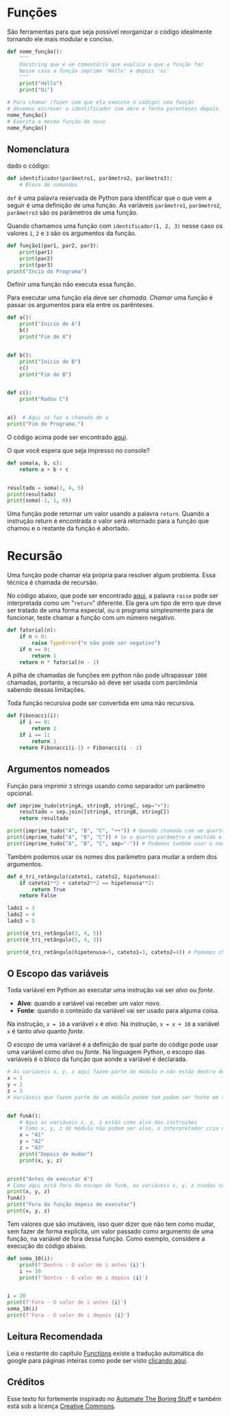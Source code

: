 # Funções

São ferramentas para que seja possível reorganizar o código idealmente tornando ele mais modular e conciso.

```python
def nome_função():
    """
    Docstring que é um comentário que explica o que a função faz
    Nesse caso a função imprime 'Hello' e depois 'oi'
    """
    print("Hello")
    print("Oi")

# Para chamar (fazer com que ela execute o código) uma função
# devemos escrever o identificador com abre e fecha parenteses depois.
nome_função()
# Executa a mesma função de novo
nome_função()
```

## Nomenclatura

dado o código:

```python
def identificador(parâmetro1, parâmetro2, parâmetro3):
    # Bloco de comandos
```

`def` é uma palavra reservada de Python para identificar que o que vem a seguir é uma definição de uma função.
As variáveis `parâmetro1`, `parâmetro2`, `parâmetro3` são os parâmetros de uma função.

Quando chamamos uma função com `identificador(1, 2, 3)` nesse caso os valores `1`, `2` e `3` são os argumentos da função.

```python
def função1(par1, par2, par3):
    print(par1)
    print(par2)
    print(par3)
print("Incio do Programa")
```

Definir uma função não executa essa função.

Para executar uma função ela deve ser _chamada_.
_Chamar_ uma função é passar os argumentos para ela entre os parênteses.

```python
def a():
    print("Inicio de A")
    b()
    print("Fim de A")


def b():
    print("Início de B")
    c()
    print("Fim de B")


def c():
    print("Rodou C")


a()  # Aqui se faz a chamada de a
print("Fim do Programa.")
```

O código acima pode ser encontrado [aqui](stack.py).

O que você espera que seja impresso no console?

```python
def soma(a, b, c):
    return a + b + c


resultado = soma(3, 4, 5)
print(resultado)
print(soma(-1, 1, 0))
```

Uma função pode retornar um valor usando a palavra `return`.
Quando a instrução return é encontrada o valor será retornado para a função que chamou e o restante da função é abortado.

# Recursão

Uma função pode chamar ela própria para resolver algum problema.
Essa técnica é chamada de recursão.

No código abaixo, que pode ser encontrado [aqui](fatorial.py), a palavra `raise` pode ser interpretada como um "`return`" diferente.
Ela gera um tipo de erro que deve ser tratado de uma forma especial, ou o programa simplesmente para de funcionar, teste chamar a função com um número negativo.

```python
def fatorial(n):
    if n < 0:
        raise TypeError("n não pode ser negativo")
    if n == 0:
        return 1
    return n * fatorial(n - 1)
```

A pilha de chamadas de funções em python não pode ultrapassar `1000` chamadas, portanto, a recursão só deve ser usada com parcimônia sabendo dessas limitações.

Toda função recursiva pode ser convertida em uma não recursiva.

```python
def Fibonacci(i):
    if i == 0:
        return 1
    if i == 1:
        return 1
    return Fibonacci(i-1) + Fibonacci(i - 2)
```

## Argumentos nomeados

Função para imprimir `3` strings usando como separador um parâmetro opcional.

```python
def imprime_tudo(stringA, stringB, stringC, sep="+"):
    resultado = sep.join([stringA, stringB, stringC])
    return resultado

print(imprime_tudo("A", "B", "C", "++")) # Quando chamada com um quarto argumento ela vai usar ele para separar as strings
print(imprime_tudo("A", "B", "C")) # Se o quarto parâmetro é omitido o padrão "+" vai ser usado
print(imprime_tudo("A", "B", "C", sep="-")) # Podemos também usar o nome do quarto parâmetro para passar um argumento para ele
```

Também podemos usar os nomes dos parâmetro para mudar a ordem dos argumentos.

```python
def é_tri_retângulo(cateto1, cateto2, hipotenusa):
    if cateto1**2 + cateto2**2 == hipotenusa**2:
        return True
    return False

lado1 = 3
lado2 = 4
lado3 = 5

print(é_tri_retângulo(3, 4, 5))
print(é_tri_retângulo(5, 4, 3))

print(é_tri_retângulo(hipotenusa=5, cateto1=3, cateto2=4)) # Podemos chamar invertendo a ordem que isso não é problema, contanto que usemos os nomes corretamente
```

## O Escopo das variáveis

Toda variável em Python ao executar uma instrução vai ser _alvo_ ou _fonte_.

- **Alvo**: quando a variável vai receber um valor novo.
- **Fonte**: quando o conteúdo da variável vai ser usado para alguma coisa.

Na instrução, `x = 10` a variável `x` é _alvo_.
Na instrução, `x = x + 10` a variável `x` é tanto _alvo_ quanto _fonte_.

O _escopo_ de uma variável é a definição de qual parte do código pode usar uma variável como _alvo_ ou _fonte_.
Na linguagem Python, o escopo das variáveis é o bloco da função que aonde a variável é declarada.

```python
# As variáveis x, y, z aqui fazem parte do módulo e não estão dentro de nenhuma função
x = 1
y = 2
z = 3
# Variáveis que fazem parte de um módulo podem tem podem ser fonte em todo o módulo e funções internas dele.


def funA():
    # Aqui as variáveis x, y, z estão como alvo das instruções
    # Como x, y, z do módulo não podem ser alvo, o interpretador cria novas variáveis x, y, z que tem como escopo (alvo e fonte) a função funA e todos os blocos mais internos.
    x = "A1"
    y = "A2"
    z = "A3"
    print("Depois de mudar")
    print(x, y, z)


print("Antes de executar A")
# Como aqui está fora do escopo de funA, as variáveis x, y, z usadas como fonte são as primeiras declaradas.
print(x, y, z)
funA()
print("Fora da função depois de executar")
print(x, y, z)
```

Tem valores que são imutáveis, isso quer dizer que não tem como mudar, sem fazer de forma explicita, um valor passado como argumento de uma função, na variável de fora dessa função.
Como exemplo, considere a execução do código abaixo.

```python
def soma_10(i):
    print(f'Dentro - O valor de i antes {i}')
    i += 10
    print(f'Dentro - O valor de i depois {i}')


i = 20
print(f'Fora - O valor de i antes {i}')
soma_10(i)
print(f'Fora - O valor de i depois {i}')
```

## Leitura Recomendada

Leia o restante do capítulo [Functions](https://automatetheboringstuff.com/2e/chapter3/) existe a tradução automática do google para páginas inteiras como pode ser visto [clicando aqui](https://automatetheboringstuff-com.translate.goog/2e/chapter3/?_x_tr_sl=auto&_x_tr_tl=pt&_x_tr_hl=en&_x_tr_pto=wapp).

## Créditos

Esse texto foi fortemente inspirado no [Automate The Boring Stuff](https://automatetheboringstuff.com/2e/chapter3/) e também está sob a licença [Creative Commons](https://creativecommons.org/licenses/by-nc-sa/3.0/).
